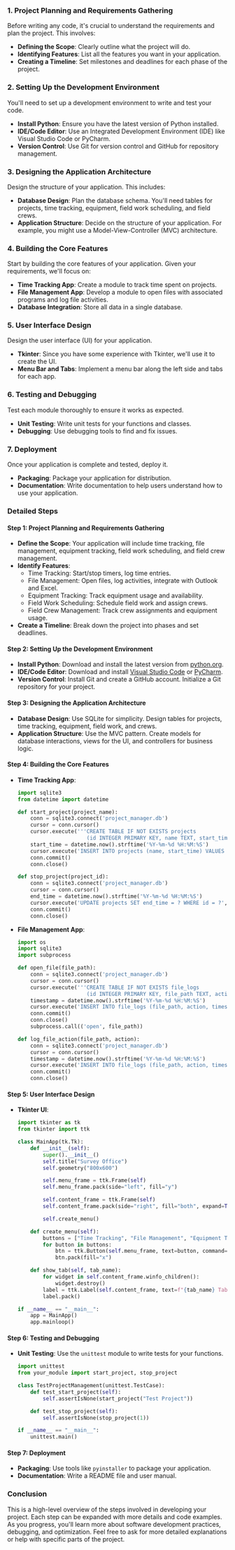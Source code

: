 
### 1. **Project Planning and Requirements Gathering**
Before writing any code, it's crucial to understand the requirements and plan the project. This involves:
- **Defining the Scope**: Clearly outline what the project will do.
- **Identifying Features**: List all the features you want in your application.
- **Creating a Timeline**: Set milestones and deadlines for each phase of the project.

### 2. **Setting Up the Development Environment**
You'll need to set up a development environment to write and test your code.
- **Install Python**: Ensure you have the latest version of Python installed.
- **IDE/Code Editor**: Use an Integrated Development Environment (IDE) like Visual Studio Code or PyCharm.
- **Version Control**: Use Git for version control and GitHub for repository management.

### 3. **Designing the Application Architecture**
Design the structure of your application. This includes:
- **Database Design**: Plan the database schema. You'll need tables for projects, time tracking, equipment, field work scheduling, and field crews.
- **Application Structure**: Decide on the structure of your application. For example, you might use a Model-View-Controller (MVC) architecture.

### 4. **Building the Core Features**
Start by building the core features of your application. Given your requirements, we'll focus on:
- **Time Tracking App**: Create a module to track time spent on projects.
- **File Management App**: Develop a module to open files with associated programs and log file activities.
- **Database Integration**: Store all data in a single database.

### 5. **User Interface Design**
Design the user interface (UI) for your application.
- **Tkinter**: Since you have some experience with Tkinter, we'll use it to create the UI.
- **Menu Bar and Tabs**: Implement a menu bar along the left side and tabs for each app.

### 6. **Testing and Debugging**
Test each module thoroughly to ensure it works as expected.
- **Unit Testing**: Write unit tests for your functions and classes.
- **Debugging**: Use debugging tools to find and fix issues.

### 7. **Deployment**
Once your application is complete and tested, deploy it.
- **Packaging**: Package your application for distribution.
- **Documentation**: Write documentation to help users understand how to use your application.

### Detailed Steps

#### Step 1: Project Planning and Requirements Gathering
- **Define the Scope**: Your application will include time tracking, file management, equipment tracking, field work scheduling, and field crew management.
- **Identify Features**:
  - Time Tracking: Start/stop timers, log time entries.
  - File Management: Open files, log activities, integrate with Outlook and Excel.
  - Equipment Tracking: Track equipment usage and availability.
  - Field Work Scheduling: Schedule field work and assign crews.
  - Field Crew Management: Track crew assignments and equipment usage.
- **Create a Timeline**: Break down the project into phases and set deadlines.

#### Step 2: Setting Up the Development Environment
- **Install Python**: Download and install the latest version from [python.org](https://www.python.org/).
- **IDE/Code Editor**: Download and install [Visual Studio Code](https://code.visualstudio.com/) or [PyCharm](https://www.jetbrains.com/pycharm/).
- **Version Control**: Install Git and create a GitHub account. Initialize a Git repository for your project.

#### Step 3: Designing the Application Architecture
- **Database Design**: Use SQLite for simplicity. Design tables for projects, time tracking, equipment, field work, and crews.
- **Application Structure**: Use the MVC pattern. Create models for database interactions, views for the UI, and controllers for business logic.

#### Step 4: Building the Core Features
- **Time Tracking App**:
  ```python
  import sqlite3
  from datetime import datetime

  def start_project(project_name):
      conn = sqlite3.connect('project_manager.db')
      cursor = conn.cursor()
      cursor.execute('''CREATE TABLE IF NOT EXISTS projects
                        (id INTEGER PRIMARY KEY, name TEXT, start_time TEXT, end_time TEXT)''')
      start_time = datetime.now().strftime('%Y-%m-%d %H:%M:%S')
      cursor.execute('INSERT INTO projects (name, start_time) VALUES (?, ?)', (project_name, start_time))
      conn.commit()
      conn.close()

  def stop_project(project_id):
      conn = sqlite3.connect('project_manager.db')
      cursor = conn.cursor()
      end_time = datetime.now().strftime('%Y-%m-%d %H:%M:%S')
      cursor.execute('UPDATE projects SET end_time = ? WHERE id = ?', (end_time, project_id))
      conn.commit()
      conn.close()
  ```

- **File Management App**:
  ```python
  import os
  import sqlite3
  import subprocess

  def open_file(file_path):
      conn = sqlite3.connect('project_manager.db')
      cursor = conn.cursor()
      cursor.execute('''CREATE TABLE IF NOT EXISTS file_logs
                        (id INTEGER PRIMARY KEY, file_path TEXT, action TEXT, timestamp TEXT)''')
      timestamp = datetime.now().strftime('%Y-%m-%d %H:%M:%S')
      cursor.execute('INSERT INTO file_logs (file_path, action, timestamp) VALUES (?, ?, ?)', (file_path, 'open', timestamp))
      conn.commit()
      conn.close()
      subprocess.call(('open', file_path))

  def log_file_action(file_path, action):
      conn = sqlite3.connect('project_manager.db')
      cursor = conn.cursor()
      timestamp = datetime.now().strftime('%Y-%m-%d %H:%M:%S')
      cursor.execute('INSERT INTO file_logs (file_path, action, timestamp) VALUES (?, ?, ?)', (file_path, action, timestamp))
      conn.commit()
      conn.close()
  ```

#### Step 5: User Interface Design
- **Tkinter UI**:
  ```python
  import tkinter as tk
  from tkinter import ttk

  class MainApp(tk.Tk):
      def __init__(self):
          super().__init__()
          self.title("Survey Office")
          self.geometry("800x600")

          self.menu_frame = ttk.Frame(self)
          self.menu_frame.pack(side="left", fill="y")

          self.content_frame = ttk.Frame(self)
          self.content_frame.pack(side="right", fill="both", expand=True)

          self.create_menu()

      def create_menu(self):
          buttons = ["Time Tracking", "File Management", "Equipment Tracking", "Field Work Scheduling", "Field Crew Management"]
          for button in buttons:
              btn = ttk.Button(self.menu_frame, text=button, command=lambda b=button: self.show_tab(b))
              btn.pack(fill="x")

      def show_tab(self, tab_name):
          for widget in self.content_frame.winfo_children():
              widget.destroy()
          label = ttk.Label(self.content_frame, text=f"{tab_name} Tab")
          label.pack()

  if __name__ == "__main__":
      app = MainApp()
      app.mainloop()
  ```

#### Step 6: Testing and Debugging
- **Unit Testing**: Use the `unittest` module to write tests for your functions.
  ```python
  import unittest
  from your_module import start_project, stop_project

  class TestProjectManagement(unittest.TestCase):
      def test_start_project(self):
          self.assertIsNone(start_project("Test Project"))

      def test_stop_project(self):
          self.assertIsNone(stop_project(1))

  if __name__ == "__main__":
      unittest.main()
  ```

#### Step 7: Deployment
- **Packaging**: Use tools like `pyinstaller` to package your application.
- **Documentation**: Write a README file and user manual.

### Conclusion
This is a high-level overview of the steps involved in developing your project. Each step can be expanded with more details and code examples. As you progress, you'll learn more about software development practices, debugging, and optimization. Feel free to ask for more detailed explanations or help with specific parts of the project.
